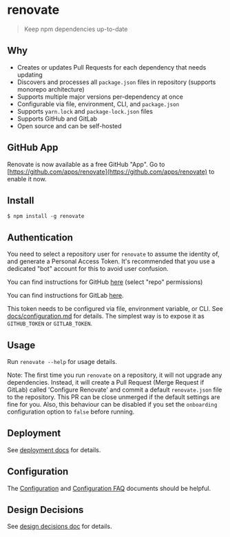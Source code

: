 # renovate

> Keep npm dependencies up-to-date

## Why

-   Creates or updates Pull Requests for each dependency that needs updating
-   Discovers and processes all `package.json` files in repository (supports monorepo architecture)
-   Supports multiple major versions per-dependency at once
-   Configurable via file, environment, CLI, and `package.json`
-   Supports `yarn.lock` and `package-lock.json` files
-   Supports GitHub and GitLab
-   Open source and can be self-hosted

## GitHub App

Renovate is now available as a free GitHub "App". Go to [https://github.com/apps/renovate](https://github.com/apps/renovate) to enable it now.

## Install

```
$ npm install -g renovate
```

## Authentication

You need to select a repository user for `renovate` to assume the identity of, and generate a Personal Access Token. It's recommended that you use a dedicated "bot" account for this to avoid user confusion.

You can find instructions for GitHub [here](https://help.github.com/articles/creating-an-access-token-for-command-line-use/) (select "repo" permissions)

You can find instructions for GitLab [here](https://docs.gitlab.com/ee/api/README.html#personal-access-tokens).

This token needs to be configured via file, environment variable, or CLI. See [docs/configuration.md](docs/configuration.md) for details.
The simplest way is to expose it as `GITHUB_TOKEN` or `GITLAB_TOKEN`.

## Usage

Run `renovate --help` for usage details.

Note: The first time you run `renovate` on a repository, it will not upgrade any dependencies. Instead, it will create a Pull Request (Merge Request if GitLab) called 'Configure Renovate' and commit a default `renovate.json` file to the repository. This PR can be close unmerged if the default settings are fine for you. Also, this behaviour can be disabled if you set the `onboarding` configuration option to `false` before running.

## Deployment

See [deployment docs](https://github.com/singapore/renovate/blob/master/docs/deployment.md) for details.

## Configuration

The [Configuration](https://github.com/singapore/renovate/blob/master/docs/configuration.md) and [Configuration FAQ](https://github.com/singapore/renovate/blob/master/docs/faq.md) documents should be helpful.

## Design Decisions

See [design decisions doc](https://github.com/singapore/renovate/blob/master/docs/design-decisions.md) for details.
